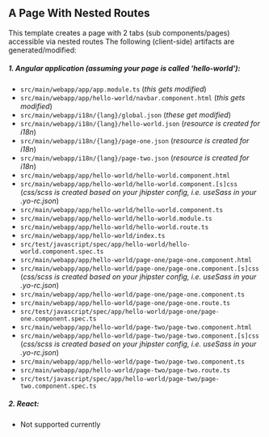 ## A Page With Nested Routes

This template creates a page with 2 tabs (sub components/pages) accessible via nested routes
The following (client-side) artifacts are generated/modified:

##### 1. Angular application (assuming your page is called 'hello-world'):

- `src/main/webapp/app/app.module.ts` (_this gets modified_)
- `src/main/webapp/app/hello-world/navbar.component.html` (_this gets modified_)
- `src/main/webapp/i18n/{lang}/global.json` (_these get modified_)
- `src/main/webapp/i18n/{lang}/hello-world.json` (_resource is created for i18n_)
- `src/main/webapp/i18n/{lang}/page-one.json` (_resource is created for i18n_)
- `src/main/webapp/i18n/{lang}/page-two.json` (_resource is created for i18n_)
- `src/main/webapp/app/hello-world/hello-world.component.html`
- `src/main/webapp/app/hello-world/hello-world.component.[s]css` (_css/scss is created based on your jhipster config, i.e. useSass in your .yo-rc.json_)
- `src/main/webapp/app/hello-world/hello-world.component.ts`
- `src/main/webapp/app/hello-world/hello-world.module.ts`
- `src/main/webapp/app/hello-world/hello-world.route.ts`
- `src/main/webapp/app/hello-world/index.ts`
- `src/test/javascript/spec/app/hello-world/hello-world.component.spec.ts`
- `src/main/webapp/app/hello-world/page-one/page-one.component.html`
- `src/main/webapp/app/hello-world/page-one/page-one.component.[s]css` (_css/scss is created based on your jhipster config, i.e. useSass in your .yo-rc.json_)
- `src/main/webapp/app/hello-world/page-one/page-one.component.ts`
- `src/main/webapp/app/hello-world/page-one/page-one.route.ts`
- `src/test/javascript/spec/app/hello-world/page-one/page-one.component.spec.ts`
- `src/main/webapp/app/hello-world/page-two/page-two.component.html`
- `src/main/webapp/app/hello-world/page-two/page-two.component.[s]css` (_css/scss is created based on your jhipster config, i.e. useSass in your .yo-rc.json_)
- `src/main/webapp/app/hello-world/page-two/page-two.component.ts`
- `src/main/webapp/app/hello-world/page-two/page-two.route.ts`
- `src/test/javascript/spec/app/hello-world/page-two/page-two.component.spec.ts`

##### 2. React:

- Not supported currently

